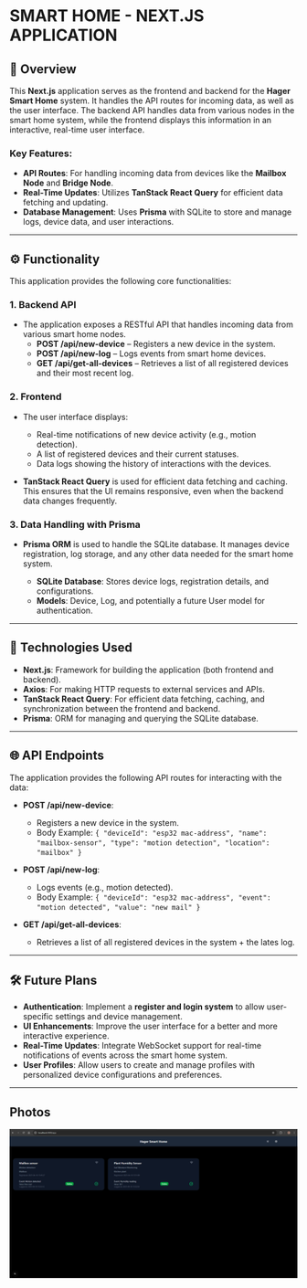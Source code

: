 # SMART HOME - NEXT.JS APPLICATION

## 📖 Overview  
This **Next.js** application serves as the frontend and backend for the **Hager Smart Home** system. It handles the API routes for incoming data, as well as the user interface. The backend API handles data from various nodes in the smart home system, while the frontend displays this information in an interactive, real-time user interface.

### **Key Features:**
- **API Routes**: For handling incoming data from devices like the **Mailbox Node** and **Bridge Node**.
- **Real-Time Updates**: Utilizes **TanStack React Query** for efficient data fetching and updating.
- **Database Management**: Uses **Prisma** with SQLite to store and manage logs, device data, and user interactions.

---

## ⚙️ Functionality  
This application provides the following core functionalities:

### 1. **Backend API**  
- The application exposes a RESTful API that handles incoming data from various smart home nodes.
  - **POST /api/new-device** – Registers a new device in the system.
  - **POST /api/new-log** – Logs events from smart home devices.
  - **GET /api/get-all-devices** – Retrieves a list of all registered devices and their most recent log.
  

### 2. **Frontend**  
- The user interface displays:
  - Real-time notifications of new device activity (e.g., motion detection).
  - A list of registered devices and their current statuses.
  - Data logs showing the history of interactions with the devices.
  
- **TanStack React Query** is used for efficient data fetching and caching. This ensures that the UI remains responsive, even when the backend data changes frequently.

### 3. **Data Handling with Prisma**  
- **Prisma ORM** is used to handle the SQLite database. It manages device registration, log storage, and any other data needed for the smart home system.
  
  - **SQLite Database**: Stores device logs, registration details, and configurations.
  - **Models**: Device, Log, and potentially a future User model for authentication.

---

## 🔩 Technologies Used  
- **Next.js**: Framework for building the application (both frontend and backend).
- **Axios**: For making HTTP requests to external services and APIs.
- **TanStack React Query**: For efficient data fetching, caching, and synchronization between the frontend and backend.
- **Prisma**: ORM for managing and querying the SQLite database.

---

## 🌐 API Endpoints  
The application provides the following API routes for interacting with the data:

- **POST /api/new-device**:  
  - Registers a new device in the system.  
  - Body Example: `{ "deviceId": "esp32 mac-address", "name": "mailbox-sensor", "type": "motion detection", "location": "mailbox" }`
  
- **POST /api/new-log**:  
  - Logs events (e.g., motion detected).  
  - Body Example: `{ "deviceId": "esp32 mac-address", "event": "motion detected", "value": "new mail" }`

- **GET /api/get-all-devices**:  
  - Retrieves a list of all registered devices in the system + the lates log.

---

## 🛠️ Future Plans  
- **Authentication**: Implement a **register and login system** to allow user-specific settings and device management.
- **UI Enhancements**: Improve the user interface for a better and more interactive experience.
- **Real-Time Updates**: Integrate WebSocket support for real-time notifications of events across the smart home system.
- **User Profiles**: Allow users to create and manage profiles with personalized device configurations and preferences.

---

## Photos

![Frontend](images/image1.jpg)